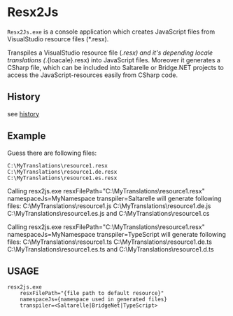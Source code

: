 # Resx2Js
`Resx2Js.exe` is a console application which creates JavaScript files from VisualStudio resource files (*.resx).

Transpiles a VisualStudio resource file (*.resx) and it's depending locale translations (*.{loacale}.resx) into 
JavaScript files. Moreover it generates a CSharp file, which can be included into Saltarelle or Bridge.NET projects
to access the JavaScript-resources easily from CSharp code.

## History
see [history](Documentation/history.md)

## Example
Guess there are following files:
```
C:\MyTranslations\resource1.resx
C:\MyTranslations\resource1.de.resx
C:\MyTranslations\resource1.es.resx
```

Calling 
	resx2js.exe resxFilePath="C:\MyTranslations\resource1.resx" namespaceJs=MyNamespace transpiler=Saltarelle
will generate following files:
	C:\MyTranslations\resource1.js
	C:\MyTranslations\resource1.de.js
	C:\MyTranslations\resource1.es.js
	and
	C:\MyTranslations\resource1.cs

Calling 
	resx2js.exe resxFilePath="C:\MyTranslations\resource1.resx" namespaceJs=MyNamespace transpiler=TypeScript
will generate following files:
	C:\MyTranslations\resource1.ts
	C:\MyTranslations\resource1.de.ts
	C:\MyTranslations\resource1.es.ts
	and
	C:\MyTranslations\resource1.d.ts

## USAGE
```
resx2js.exe
	resxFilePath="{file path to default resource}"
	namespaceJs={namespace used in generated files}
	transpiler=<Saltarelle|BridgeNet|TypeScript>
```
